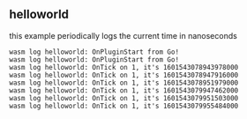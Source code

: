 ## helloworld

this example periodically logs the current time in nanoseconds

```
wasm log helloworld: OnPluginStart from Go!
wasm log helloworld: OnPluginStart from Go!
wasm log helloworld: OnTick on 1, it's 1601543078943978000
wasm log helloworld: OnTick on 1, it's 1601543078947916000
wasm log helloworld: OnTick on 1, it's 1601543078951979000
wasm log helloworld: OnTick on 1, it's 1601543079947462000
wasm log helloworld: OnTick on 1, it's 1601543079951503000
wasm log helloworld: OnTick on 1, it's 1601543079955484000
```
